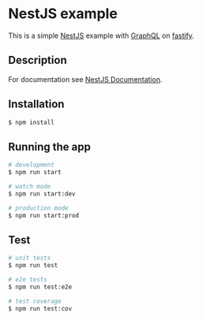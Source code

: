 # NestJS example

This is a simple [NestJS](https://github.com/nestjs/nest) example with [GraphQL](https://graphql.org) on [fastify](https://www.fastify.io/).

## Description

For documentation see [NestJS Documentation](https://docs.nestjs.com/).

## Installation

```bash
$ npm install
```

## Running the app

```bash
# development
$ npm run start

# watch mode
$ npm run start:dev

# production mode
$ npm run start:prod
```

## Test

```bash
# unit tests
$ npm run test

# e2e tests
$ npm run test:e2e

# test coverage
$ npm run test:cov
```
